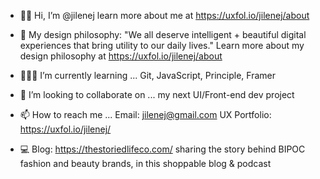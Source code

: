 - 👋🏾 Hi, I’m @jilenej learn more about me at https://uxfol.io/jilenej/about

- 🎨 My design philosophy: "We all deserve intelligent + beautiful digital experiences that bring utility to our daily lives." Learn more about my design philosophy at https://uxfol.io/jilenej/about 

- 👩🏾‍💻 I’m currently learning ... Git, JavaScript, Principle, Framer

- 🤝 I’m looking to collaborate on ... my next UI/Front-end dev project

- 📫 How to reach me ... Email: jilenej@gmail.com UX Portfolio: https://uxfol.io/jilenej/

- 💻 Blog: https://thestoriedlifeco.com/ sharing the story behind BIPOC fashion and beauty brands, in this shoppable blog & podcast

<!---
jilenej/jilenej is a ✨ special ✨ repository because its `README.md` (this file) appears on your GitHub profile.
You can click the Preview link to take a look at your changes.
--->
